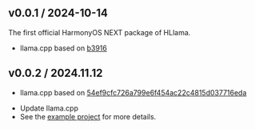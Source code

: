 ## v0.0.1 / 2024-10-14

The first official HarmonyOS NEXT package of HLlama.
- llama.cpp based on [b3916](https://github.com/ggerganov/llama.cpp/releases/tag/b3916)

## v0.0.2 / 2024.11.12

- llama.cpp based on [54ef9cfc726a799e6f454ac22c4815d037716eda](https://github.com/ggerganov/llama.cpp/commits/master/)
* Update llama.cpp
* See the [example project](https://github.com/xuegao-tzx/fllama/example/harmony) for more details.